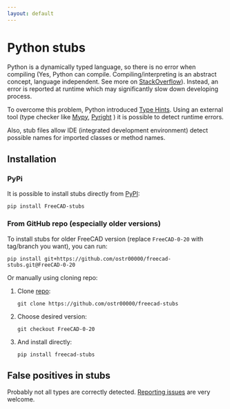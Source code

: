 ```yaml
---
layout: default
---
```


# Python stubs

Python is a dynamically typed language, so there is no error when compiling
(Yes, Python can compile.
Compiling/interpreting is an abstract concept, language independent.
See more on [StackOverflow](https://stackoverflow.com/a/6889798)).
Instead, an error is reported at runtime
which may significantly slow down developing process.

To overcome this problem, Python introduced
[Type Hints](https://peps.python.org/pep-0484/).
Using an external tool (type checker like
[Mypy](https://mypy-lang.org/),
[Pyright](https://github.com/RobertCraigie/pyright-python)
) it is possible to detect runtime errors.

Also, stub files allow IDE (integrated development environment)
detect possible names for imported classes or method names.

## Installation

### PyPi

It is possible to install stubs directly from
[PyPI](https://pypi.org/project/freecad-stubs/):

```shell
pip install FreeCAD-stubs
```

### From GitHub repo (especially older versions)

To install stubs for older FreeCAD version
(replace `FreeCAD-0-20` with tag/branch you want),
you can run:

```shell
pip install git+https://github.com/ostr00000/freecad-stubs.git@FreeCAD-0-20
```

Or manually using cloning repo:

1. Clone [repo](https://github.com/ostr00000/freecad-stubs):

    ```shell
    git clone https://github.com/ostr00000/freecad-stubs
    ```

2. Choose desired version:

   ```shell
   git checkout FreeCAD-0-20
   ```

3. And install directly:

   ```shell
   pip install freecad-stubs
   ```

## False positives in stubs

Probably not all types are correctly detected.
[Reporting issues](https://github.com/ostr00000/freecad-stubs/issues) are very welcome.
